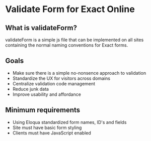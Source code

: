 Validate Form for Exact Online
====================

What is validateForm?
---------------------
validateForm is a simple js file that can be implemented on all sites containing the normal naming conventions for Exact forms.

Goals
---------------------
* Make sure there is a simple no-nonsence approach to validation
* Standardize the UX for visitors across domains
* Centralize validation code management
* Reduce junk data
* Improve usability and affordance

Minimum requirements
---------------------
* Using Eloqua standardized form names, ID's and fields
* Site must have basic form styling
* Clients must have JavaScript enabled
